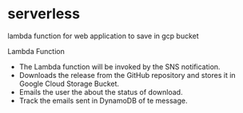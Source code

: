 # serverless
lambda function for web application to save in gcp bucket

Lambda Function
- The Lambda function will be invoked by the SNS notification.
- Downloads the release from the GitHub repository and stores it in Google Cloud Storage Bucket.
- Emails the user the about the status of download.
- Track the emails sent in DynamoDB of te message.
